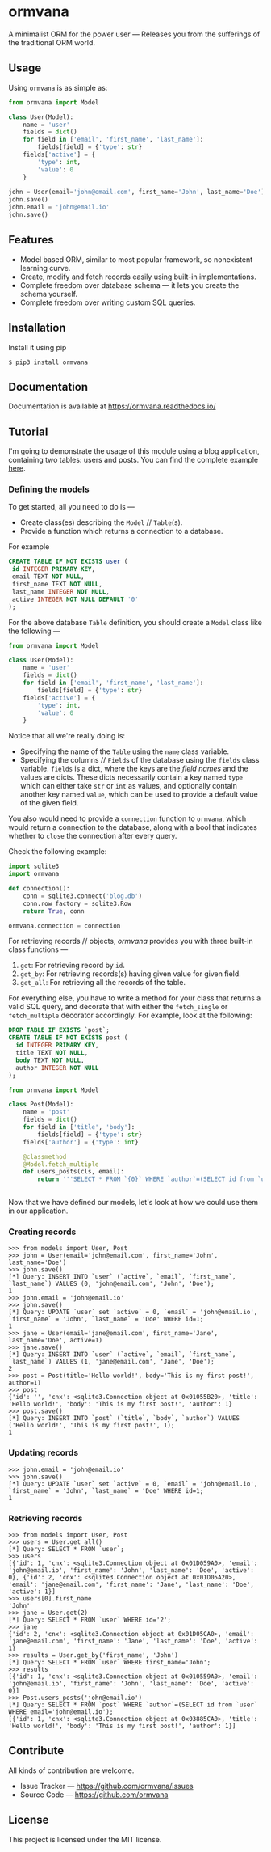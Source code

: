 # ormvana
A minimalist ORM for the power user — Releases you from the sufferings of the traditional ORM world.

## Usage

Using `ormvana` is as simple as:
```python
from ormvana import Model

class User(Model):
    name = 'user'
    fields = dict()
    for field in ['email', 'first_name', 'last_name']:
        fields[field] = {'type': str}
    fields['active'] = {
        'type': int,
        'value': 0
    }
    
john = User(email='john@email.com', first_name='John', last_name='Doe')
john.save()
john.email = 'john@email.io'
john.save()
```

## Features

- Model based ORM, similar to most popular framework, so nonexistent learning curve.
- Create, modify and fetch records easily using built-in implementations.
- Complete freedom over database schema — it lets you create the schema yourself.
- Complete freedom over writing custom SQL queries.

## Installation

Install it using pip
```console
$ pip3 install ormvana
```

## Documentation

Documentation is available at https://ormvana.readthedocs.io/

## Tutorial

I'm going to demonstrate the usage of this module using a blog application, containing two tables: users and posts. You 
can find the complete example [here](https://github.com/SkullTech/ormvana/tree/master/example/).

### Defining the models

To get started, all you need to do is —
- Create class(es) describing the `Model` // `Table`(s).
- Provide a function which 
returns a connection to a database. 

For example
```sql
CREATE TABLE IF NOT EXISTS user (
 id INTEGER PRIMARY KEY,
 email TEXT NOT NULL,
 first_name TEXT NOT NULL,
 last_name INTEGER NOT NULL,
 active INTEGER NOT NULL DEFAULT '0'
);
```

For the above database `Table` definition, you should create a `Model` class like the following —

```python
from ormvana import Model

class User(Model):
    name = 'user'
    fields = dict()
    for field in ['email', 'first_name', 'last_name']:
        fields[field] = {'type': str}
    fields['active'] = {
        'type': int,
        'value': 0
    }
```

Notice that all we're really doing is:
- Specifying the name of the `Table` using the `name` class variable.
- Specifying the columns // `Field`s of the database using the `fields` class variable. `fields` is a dict, where the 
keys are the _field names_ and the values are dicts. These dicts necessarily contain a key named `type` which can either take 
`str` or `int` as values, and optionally contain another key named `value`, which can be used to provide a default 
value of the given field.

You also would need to provide a `connection` function to `ormvana`, which would return a connection to the database, 
along with a bool that indicates whether to `close` the connection after every query.

Check the following example:
```python
import sqlite3
import ormvana

def connection():
    conn = sqlite3.connect('blog.db')
    conn.row_factory = sqlite3.Row
    return True, conn

ormvana.connection = connection
```

For retrieving records // objects, _ormvana_ provides you with three built-in class functions — 
1. `get`: For retrieving record by `id`. 
2. `get_by`: For retrieving records(s) having given value for given field.
3. `get_all`: For retrieving all the records of the table.

For everything else, you have to write a method for your class that returns a valid SQL query, and decorate that with 
either the `fetch_single` or `fetch_multiple` decorator accordingly. For example, look at the following:

```sql
DROP TABLE IF EXISTS `post`;
CREATE TABLE IF NOT EXISTS post (
  id INTEGER PRIMARY KEY,
  title TEXT NOT NULL,
  body TEXT NOT NULL,
  author INTEGER NOT NULL
);
```

```python
from ormvana import Model

class Post(Model):
    name = 'post'
    fields = dict()
    for field in ['title', 'body']:
        fields[field] = {'type': str}
    fields['author'] = {'type': int}

    @classmethod
    @Model.fetch_multiple
    def users_posts(cls, email):
        return '''SELECT * FROM `{0}` WHERE `author`=(SELECT id from `user` WHERE email='{1}');'''.format(cls.name,
                                                                                                          email)
```

Now that we have defined our models, let's look at how we could use them in our application.

### Creating records

```pycon
>>> from models import User, Post
>>> john = User(email='john@email.com', first_name='John', last_name='Doe')
>>> john.save()
[*] Query: INSERT INTO `user` (`active`, `email`, `first_name`, `last_name`) VALUES (0, 'john@email.com', 'John', 'Doe');
1
>>> john.email = 'john@email.io'
>>> john.save()
[*] Query: UPDATE `user` set `active` = 0, `email` = 'john@email.io', `first_name` = 'John', `last_name` = 'Doe' WHERE id=1;
1
>>> jane = User(email='jane@email.com', first_name='Jane', last_name='Doe', active=1)
>>> jane.save()
[*] Query: INSERT INTO `user` (`active`, `email`, `first_name`, `last_name`) VALUES (1, 'jane@email.com', 'Jane', 'Doe');
2
>>> post = Post(title='Hello world!', body='This is my first post!', author=1)
>>> post
{'id': '', 'cnx': <sqlite3.Connection object at 0x01055B20>, 'title': 'Hello world!', 'body': 'This is my first post!', 'author': 1}
>>> post.save()
[*] Query: INSERT INTO `post` (`title`, `body`, `author`) VALUES ('Hello world!', 'This is my first post!', 1);
1
```

### Updating records

```pycon
>>> john.email = 'john@email.io'
>>> john.save()
[*] Query: UPDATE `user` set `active` = 0, `email` = 'john@email.io', `first_name` = 'John', `last_name` = 'Doe' WHERE id=1;
1
```

### Retrieving records

```pycon
>>> from models import User, Post
>>> users = User.get_all()
[*] Query: SELECT * FROM `user`;
>>> users
[{'id': 1, 'cnx': <sqlite3.Connection object at 0x01D059A0>, 'email': 'john@email.io', 'first_name': 'John', 'last_name': 'Doe', 'active': 0}, {'id': 2, 'cnx': <sqlite3.Connection object at 0x01D05A20>, 'email': 'jane@email.com', 'first_name': 'Jane', 'last_name': 'Doe', 'active': 1}]
>>> users[0].first_name
'John'
>>> jane = User.get(2)
[*] Query: SELECT * FROM `user` WHERE id='2';
>>> jane
{'id': 2, 'cnx': <sqlite3.Connection object at 0x01D05CA0>, 'email': 'jane@email.com', 'first_name': 'Jane', 'last_name': 'Doe', 'active': 1}
>>> results = User.get_by('first_name', 'John')
[*] Query: SELECT * FROM `user` WHERE first_name='John';
>>> results
[{'id': 1, 'cnx': <sqlite3.Connection object at 0x010559A0>, 'email': 'john@email.io', 'first_name': 'John', 'last_name': 'Doe', 'active': 0}]
>>> Post.users_posts('john@email.io')
[*] Query: SELECT * FROM `post` WHERE `author`=(SELECT id from `user` WHERE email='john@email.io');
[{'id': 1, 'cnx': <sqlite3.Connection object at 0x03885CA0>, 'title': 'Hello world!', 'body': 'This is my first post!', 'author': 1}]
```

## Contribute

All kinds of contribution are welcome.

- Issue Tracker — https://github.com/ormvana/issues
- Source Code — https://github.com/ormvana

## License

This project is licensed under the MIT license.
